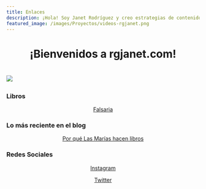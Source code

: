 ```yaml
---
title: Enlaces
description: ¡Hola! Soy Janet Rodríguez y creo estrategias de contenidos digitales y redes sociales para empresas y emprendedores.
featured_image: /images/Proyectos/videos-rgjanet.png
---
```


 <h1 align="center">¡Bienvenidos a rgjanet.com!<h1>
  
<img src="https://www.rgjanet.com/images/rgjanet-4.png" align="center">
  
  <p align="center"><h3>Libros</h3></p>
  
  <p align="center"><a href="http://libros.rgjanet.com/" class="button button--large">Falsaria</a></p>

  <p align="center"><h3>Lo más reciente en el blog</h3></p>

<p align="center"><a href="https://rgjanet.com/blog/las-marias-hacen-libros" class="button button--large">Por qué Las Marías hacen libros</a></p>

 <p align="center"><h3>Redes Sociales</h3></p>

  <p align="center"><a href="https://www.instagram.com/rgjanet/" class="button button--large">Instagram</a></p>
  <p align="center"><a href="https://twitter.com/RGJanet" class="button button--large">Twitter</a></p>

